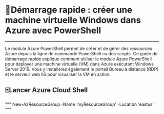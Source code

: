 #  🥇Démarrage rapide : créer une machine virtuelle Windows dans Azure avec PowerShell
------------------------------------------------------------------------------------
Le module Azure PowerShell permet de créer et de gérer des ressources Azure depuis la ligne de commande PowerShell ou des scripts. Ce guide de démarrage rapide explique comment utiliser le module Azure PowerShell pour déployer une machine virtuelle (VM) dans Azure exécutant Windows Server 2016. Vous y installerez également le portail Bureau à distance (RDP) et le serveur web IIS pour visualiser la VM en action.

🀄Lancer Azure Cloud Shell
---------------------------
"""
New-AzResourceGroup -Name 'myResourceGroup' -Location 'eastus'
"""

